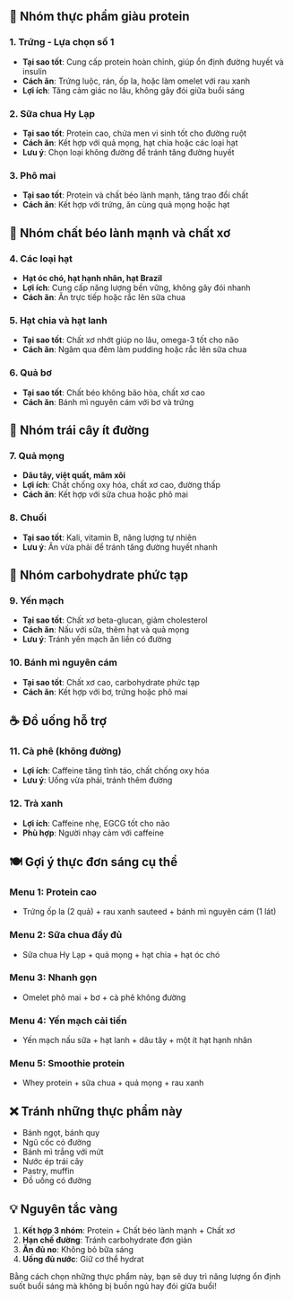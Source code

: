 
## 🥚 **Nhóm thực phẩm giàu protein**

### **1. Trứng** - Lựa chọn số 1
- **Tại sao tốt**: Cung cấp protein hoàn chỉnh, giúp ổn định đường huyết và insulin
- **Cách ăn**: Trứng luộc, rán, ốp la, hoặc làm omelet với rau xanh
- **Lợi ích**: Tăng cảm giác no lâu, không gây đói giữa buổi sáng

### **2. Sữa chua Hy Lạp**
- **Tại sao tốt**: Protein cao, chứa men vi sinh tốt cho đường ruột
- **Cách ăn**: Kết hợp với quả mọng, hạt chia hoặc các loại hạt
- **Lưu ý**: Chọn loại không đường để tránh tăng đường huyết

### **3. Phô mai**
- **Tại sao tốt**: Protein và chất béo lành mạnh, tăng trao đổi chất
- **Cách ăn**: Kết hợp với trứng, ăn cùng quả mọng hoặc hạt

## 🥜 **Nhóm chất béo lành mạnh và chất xơ**

### **4. Các loại hạt**
- **Hạt óc chó, hạt hạnh nhân, hạt Brazil**
- **Lợi ích**: Cung cấp năng lượng bền vững, không gây đói nhanh
- **Cách ăn**: Ăn trực tiếp hoặc rắc lên sữa chua

### **5. Hạt chia và hạt lanh**
- **Tại sao tốt**: Chất xơ nhớt giúp no lâu, omega-3 tốt cho não
- **Cách ăn**: Ngâm qua đêm làm pudding hoặc rắc lên sữa chua

### **6. Quả bơ**
- **Tại sao tốt**: Chất béo không bão hòa, chất xơ cao
- **Cách ăn**: Bánh mì nguyên cám với bơ và trứng

## 🍓 **Nhóm trái cây ít đường**

### **7. Quả mọng**
- **Dâu tây, việt quất, mâm xôi**
- **Lợi ích**: Chất chống oxy hóa, chất xơ cao, đường thấp
- **Cách ăn**: Kết hợp với sữa chua hoặc phô mai

### **8. Chuối**
- **Tại sao tốt**: Kali, vitamin B, năng lượng tự nhiên
- **Lưu ý**: Ăn vừa phải để tránh tăng đường huyết nhanh

## 🥣 **Nhóm carbohydrate phức tạp**

### **9. Yến mạch**
- **Tại sao tốt**: Chất xơ beta-glucan, giảm cholesterol
- **Cách ăn**: Nấu với sữa, thêm hạt và quả mọng
- **Lưu ý**: Tránh yến mạch ăn liền có đường

### **10. Bánh mì nguyên cám**
- **Tại sao tốt**: Chất xơ cao, carbohydrate phức tạp
- **Cách ăn**: Kết hợp với bơ, trứng hoặc phô mai

## ☕ **Đồ uống hỗ trợ**

### **11. Cà phê (không đường)**
- **Lợi ích**: Caffeine tăng tỉnh táo, chất chống oxy hóa
- **Lưu ý**: Uống vừa phải, tránh thêm đường

### **12. Trà xanh**
- **Lợi ích**: Caffeine nhẹ, EGCG tốt cho não
- **Phù hợp**: Người nhạy cảm với caffeine

## 🍽️ **Gợi ý thực đơn sáng cụ thể**

### **Menu 1: Protein cao**
- Trứng ốp la (2 quả) + rau xanh sauteed + bánh mì nguyên cám (1 lát)

### **Menu 2: Sữa chua đầy đủ**
- Sữa chua Hy Lạp + quả mọng + hạt chia + hạt óc chó

### **Menu 3: Nhanh gọn**
- Omelet phô mai + bơ + cà phê không đường

### **Menu 4: Yến mạch cải tiến**
- Yến mạch nấu sữa + hạt lanh + dâu tây + một ít hạt hạnh nhân

### **Menu 5: Smoothie protein**
- Whey protein + sữa chua + quả mọng + rau xanh

## ❌ **Tránh những thực phẩm này**

- Bánh ngọt, bánh quy
- Ngũ cốc có đường
- Bánh mì trắng với mứt
- Nước ép trái cây
- Pastry, muffin
- Đồ uống có đường

## 💡 **Nguyên tắc vàng**

1. **Kết hợp 3 nhóm**: Protein + Chất béo lành mạnh + Chất xơ
2. **Hạn chế đường**: Tránh carbohydrate đơn giản
3. **Ăn đủ no**: Không bỏ bữa sáng
4. **Uống đủ nước**: Giữ cơ thể hydrat

Bằng cách chọn những thực phẩm này, bạn sẽ duy trì năng lượng ổn định suốt buổi sáng mà không bị buồn ngủ hay đói giữa buổi!